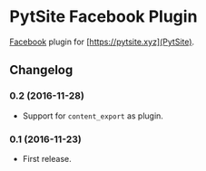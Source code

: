 # PytSite Facebook Plugin

[Facebook](https://facebook.com) plugin for [https://pytsite.xyz](PytSite).


## Changelog

### 0.2 (2016-11-28)
- Support for `content_export` as plugin.

### 0.1 (2016-11-23)
- First release.
